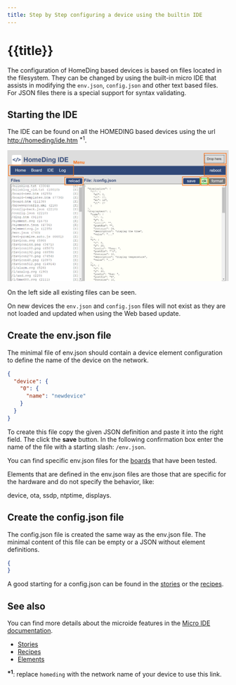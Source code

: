 ```yaml
---
title: Step by Step configuring a device using the builtin IDE
---
```


 # {{title}}

The configuration of HomeDing based devices is based on files located in the filesystem.
They can be changed by using the built-in micro IDE that assists in modifying the 
`env.json`, `config.json` and other text based files.
For JSON files there is a special support for syntax validating.

##  Starting the IDE

The IDE can be found on all the HOMEDING based devices using the url <http://homeding/ide.htm> <sup>*1</sup>.

![Micro IDE screenshot](/dev/microide.png "w200")

On the left side all existing files can be seen.

On new devices the `env.json` and `config.json` files will not exist as they are not loaded and updated when using the Web based update.

## Create the **env.json** file

The minimal file of env.json should contain a device element configuration to define the name of the device on the network.

``` json
{
  "device": {
    "0": {
      "name": "newdevice"
    }
  }
}
```

To create this file copy the given JSON definition and paste it into the right field. The click the **save** button.
In the following confirmation box enter the name of the file with a starting slash: `/env.json`.

You can find specific env.json files for the [boards](/boards/index.md) that have been tested.

Elements that are defined in the env.json files are those that are specific for the hardware and do not specify the behavior, like:

device, ota, ssdp, ntptime, displays.


## Create the **config.json** file

The config.json file is created the same way as the env.json file. The minimal content of this file can be empty or a JSON without element definitions.

``` json
{
}
```

A good starting for a config.json can be found in the [stories](/stories/index.md) or the [recipes](/recipes/index.md). 


## See also

You can find more details about the microide features in the [Micro IDE documentation](/dev/microide.md).

* [Stories](/stories/index.md)
* [Recipes](/recipes/index.md)
* [Elements](/elements/index.md)

**<sup>*1</sup>**: replace `homeding` with the network name of your device to use this link.

